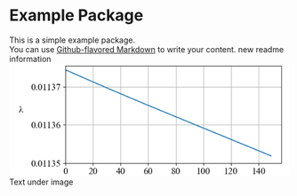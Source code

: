 # Example Package

This is a simple example package.  
You can use
[Github-flavored Markdown](https://guides.github.com/features/mastering-markdown/)
to write your content.
new readme information  
![alt text](https://github.com/Buzovskiy/mypackage/blob/master/Figure_6.png)  
Text under image  

